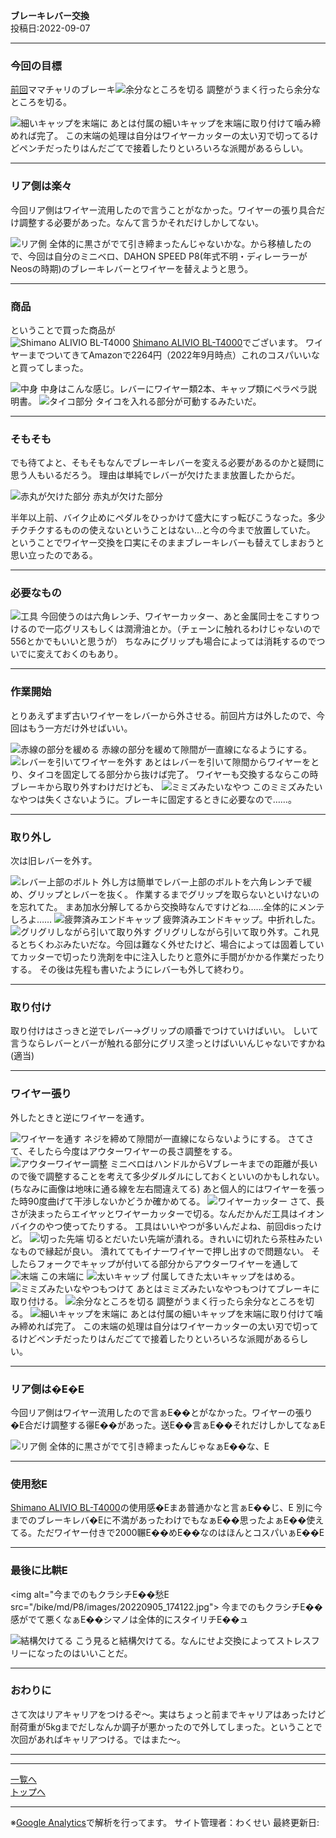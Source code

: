 
**ブレーキレバー交換**  
投稿日:2022-09-07

---

### 今回の目標

[前回](./0.md)ママチャリのブレーキ<img alt="余分なところを切る" src="/bike/md/P8/images/20220905_180643.jpg">
調整がうまく行ったら余分なところを切る。

<img alt="細いキャップを末端に" src="/bike/md/P8/images/20220905_180822.jpg">
あとは付属の細いキャップを末端に取り付けて噛み締めれば完了。
この末端の処理は自分はワイヤーカッターの太い刃で切ってるけどペンチだったりはんだごてで接着したりといろいろな派閥があるらしい。

---

### リア側は楽々

今回リア側はワイヤー流用したので言うことがなかった。ワイヤーの張り具合だけ調整する必要があった。なんて言うかそれだけしかしてない。

<img alt="リア側" src="/bike/md/P8/images/20220905_180909.jpg">
全体的に黒さがでて引き締まったんじゃないかな。から移植したので、今回は自分のミニベロ、DAHON SPEED P8(年式不明・ディレーラーがNeosの時期)のブレーキレバーとワイヤーを替えようと思う。

---

### 商品

ということで買った商品が  
<img alt="Shimano ALIVIO BL-T4000" src="/bike/md/P8/images/20220905_172332.jpg">
[Shimano ALIVIO BL-T4000](https://amzn.to/3RGySEp)でございます。 
ワイヤーまでついてきてAmazonで2264円（2022年9月時点）これのコスパいいなと買ってしまった。

<img alt="中身" src="/bike/md/P8/images/20220905_172702.jpg">
中身はこんな感じ。レバーにワイヤー類2本、キャップ類にペラペラ説明書。

<img alt="タイコ部分" src="/bike/md/P8/images/20220905_172824.jpg">  
タイコを入れる部分が可動するみたいだ。

---

### そもそも

でも待てよと、そもそもなんでブレーキレバーを変える必要があるのかと疑問に思う人もいるだろう。
理由は単純でレバーが欠けたまま放置したからだ。

<img alt="赤丸が欠けた部分" src="/bike/md/P8/images/20220905_173051.jpg">
赤丸が欠けた部分

半年以上前、バイク止めにペダルをひっかけて盛大にすっ転びこうなった。多少チクチクするものの使えないということはない…と今の今まで放置していた。
ということでワイヤー交換を口実にそのままブレーキレバーも替えてしまおうと思い立ったのである。

---

### 必要なもの

<img alt="工具" src="/bike/md/P8/images/20220905_175306.jpg">  
今回使うのは六角レンチ、ワイヤーカッター、あと金属同士をこすりつけるので一応グリスもしくは潤滑油とか。（チェーンに触れるわけじゃないので556とかでもいいと思うが）
ちなみにグリップも場合によっては消耗するのでついでに変えておくのもあり。

---

### 作業開始

とりあえずまず古いワイヤーをレバーから外させる。前回片方は外したので、今回はもう一方だけ外せばいい。

<img alt="赤線の部分を緩める" src="/bike/md/P8/images/20220905_173328.jpg">
赤線の部分を緩めて隙間が一直線になるようにする。

<img alt="レバーを引いてワイヤーを外す" src="/bike/md/P8/images/20220905_173356.jpg">
あとはレバーを引いて隙間からワイヤーをとり、タイコを固定してる部分から抜けば完了。
ワイヤーも交換するならこの時ブレーキから取り外すわけだけども、

<img alt="ミミズみたいなやつ" src="/bike/md/P8/images/20220905_174528.jpg">
このミミズみたいなやつは失くさないように。ブレーキに固定するときに必要なので……。

---

### 取り外し

次は旧レバーを外す。

<img alt="レバー上部のボルト" src="/bike/md/P8/images/20220905_173021.jpg">
外し方は簡単でレバー上部のボルトを六角レンチで緩め、グリップとレバーを抜く。
作業するまでグリップを取らないといけないのを忘れてた。
まあ加水分解してるから交換時なんですけどね……全体的にメンテしろよ……

<img alt="疲弊済みエンドキャップ" src="/bike/md/P8/images/20220905_173724.jpg">
疲弊済みエンドキャップ。中折れした。

<img alt="グリグリしながら引いて取り外す" src="/bike/md/P8/images/20220905_173625.jpg">  
グリグリしながら引いて取り外す。これ見るとちくわぶみたいだな。今回は難なく外せたけど、場合によっては固着していてカッターで切ったり洗剤を中に注入したりと意外に手間がかかる作業だったりする。
その後は先程も書いたようにレバーも外して終わり。

---

### 取り付け

取り付けはさっきと逆でレバー→グリップの順番でつけていけばいい。
しいて言うならレバーとバーが触れる部分にグリス塗っとけばいいんじゃないですかね(適当)

---

### ワイヤー張り

外したときと逆にワイヤーを通す。

<img alt="ワイヤーを通す" src="/bike/md/P8/images/20220905_174858.jpg">
ネジを締めて隙間が一直線にならないようにする。
さてさて、そしたら今度はアウターワイヤーの長さ調整をする。

<img alt="アウターワイヤー調整" src="/bike/md/P8/images/20220905_175709.jpg">
ミニベロはハンドルからVブレーキまでの距離が長いので後で調整することを考えて多少ダルダルにしておくといいのかもしれない。 
(ちなみに画像は地味に通る線を左右間違えてる)  
あと個人的にはワイヤーを張った時90度曲げて干渉しないかどうか確かめてる。

<img alt="ワイヤーカッター" src="/bike/md/P8/images/20220905_175805.jpg">
さて、長さが決まったらエイヤッとワイヤーカッターで切る。なんだかんだ工具はイオンバイクのやつ使ってたりする。
工具はいいやつが多いんだよね、前回disったけど。

<img alt="切った先端" src="/bike/md/P8/images/20220905_175833.jpg">
切るとだいたい先端が潰れる。きれいに切れたら茶柱みたいなもので縁起が良い。
潰れててもイナーワイヤーで押し出すので問題ない。
そしたらフォークでキャップが付いてる部分からアウターワイヤーを通して

<img alt="末端" src="/bike/md/P8/images/20220905_180043.jpg">
この末端に

<img alt="太いキャップ" src="/bike/md/P8/images/20220905_180052.jpg">
付属してきた太いキャップをはめる。

<img alt="ミミズみたいなやつもつけて" src="/bike/md/P8/images/20220905_180339.jpg">
あとはミミズみたいなやつもつけてブレーキに取り付ける。

<img alt="余分なところを切る" src="/bike/md/P8/images/20220905_180643.jpg">
調整がうまく行ったら余分なところを切る。

<img alt="細いキャップを末端に" src="/bike/md/P8/images/20220905_180822.jpg">
あとは付属の細いキャップを末端に取り付けて噛み締めれば完了。
この末端の処理は自分はワイヤーカッターの太い刃で切ってるけどペンチだったりはんだごてで接着したりといろいろな派閥があるらしい。

---

### リア側は�E�E

今回リア側はワイヤー流用したので言ぁE��とがなかった。ワイヤーの張り�E合だけ調整する忁E��があった。送E��言ぁE��それだけしかしてなぁE

<img alt="リア側" src="/bike/md/P8/images/20220905_180909.jpg">
全体的に黒さがでて引き締まったんじゃなぁE��な、E

---

### 使用愁E

[Shimano ALIVIO BL-T4000](https://amzn.to/3RGySEp)の使用感�Eまあ普通かなと言ぁE��じ、E 
別に今までのブレーキレバ�Eに不満があったわけでもなぁE��思ったよぁE��使えてる。ただワイヤー付きで2000冁E��めE��なのはほんとコスパいぁE��E

---

### 最後に比輁E

<img alt="今までのもクラシチE��愁E src="/bike/md/P8/images/20220905_174122.jpg">
今までのもクラシチE��感がでて悪くなぁE��シマノは全体的にスタイリチE��ュ

<img alt="結構欠けてる" src="/bike/md/P8/images/20220905_174045.jpg">
こう見ると結構欠けてる。なんにせよ交換によってストレスフリーになったのはいいことだ。

---

### おわりに

さて次はリアキャリアをつけるぞ～。実はちょっと前までキャリアはあったけど耐荷重が5kgまでだしなんか調子が悪かったので外してしまった。ということで次回があればキャリアつける。ではまた～。

---

<!-- Amazonアフィリエイトや広告などは必要に応じて埋め込んでください -->

---

[一覧へ](./Link.md)  
[トップへ](/)

---

※[Google Analytics](https://wahoij.github.io/GAPolicy.html)で解析を行ってます。
サイト管理者：わくせい
最終更新日:<time id="modify"></time>
